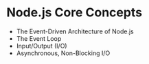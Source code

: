 # Node.js Core Concepts

- The Event-Driven Architecture of Node.js
- The Event Loop
- Input/Output (I/O)
- Asynchronous, Non-Blocking I/O
